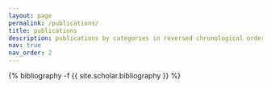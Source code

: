 ```yaml
---
layout: page
permalink: /publications/
title: publications
description: publications by categories in reversed chronological order. See the complete overview in <a href="/cv.md/">CV</a>
nav: true
nav_order: 2
---
```

<!-- _pages/publications.md -->
<div class="publications">

{% bibliography -f {{ site.scholar.bibliography }} %}

</div>
